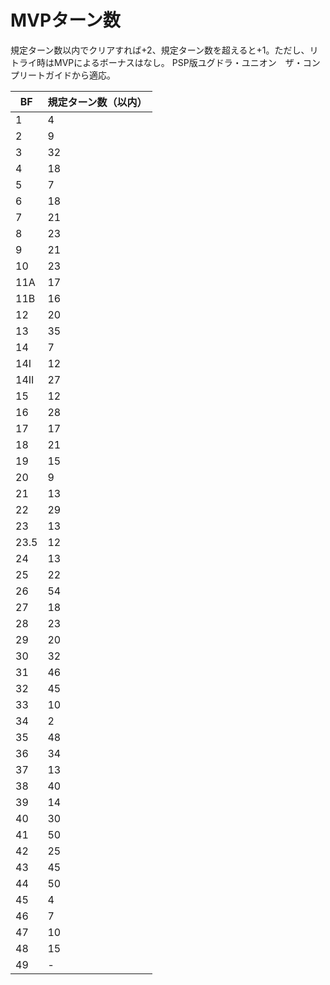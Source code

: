 # MVPターン数

規定ターン数以内でクリアすれば+2、規定ターン数を超えると+1。ただし、リトライ時はMVPによるボーナスはなし。
PSP版ユグドラ・ユニオン　ザ・コンプリートガイドから適応。

|BF|規定ターン数（以内）|
|---|---|
|1|4|
|2|9|
|3|32|
|4|18|
|5|7|
|6|18|
|7|21|
|8|23|
|9|21|
|10|23|
|11A|17|
|11B|16|
|12|20|
|13|35|
|14|7|
|14I|12|
|14II|27|
|15|12|
|16|28|
|17|17|
|18|21|
|19|15|
|20|9|
|21|13|
|22|29|
|23|13|
|23.5|12|
|24|13|
|25|22|
|26|54|
|27|18|
|28|23|
|29|20|
|30|32|
|31|46|
|32|45|
|33|10|
|34|2|
|35|48|
|36|34|
|37|13|
|38|40|
|39|14|
|40|30|
|41|50|
|42|25|
|43|45|
|44|50|
|45|4|
|46|7|
|47|10|
|48|15|
|49|-|
